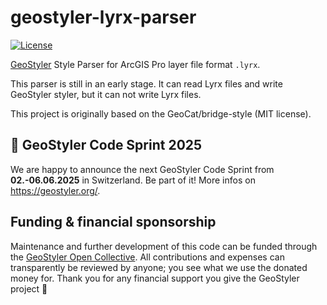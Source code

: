 # geostyler-lyrx-parser

[![License](https://img.shields.io/github/license/geostyler/geostyler-lyrx-parser)](https://github.com/geostyler/geostyler-lyrx-parser/blob/main/LICENSE)

[GeoStyler](https://github.com/terrestris/geostyler/) Style Parser for ArcGIS Pro layer file format `.lyrx`.

This parser is still in an early stage. It can read Lyrx files and write GeoStyler styler, but it can not write Lyrx files.

This project is originally based on the GeoCat/bridge-style (MIT license).

## :rocket: GeoStyler Code Sprint 2025

We are happy to announce the next GeoStyler Code Sprint from **02.-06.06.2025** in Switzerland. Be part of it! More infos on https://geostyler.org/.

## <a name="funding"></a>Funding & financial sponsorship

Maintenance and further development of this code can be funded through the
[GeoStyler Open Collective](https://opencollective.com/geostyler). All contributions and
expenses can transparently be reviewed by anyone; you see what we use the donated money for.
Thank you for any financial support you give the GeoStyler project 💞
